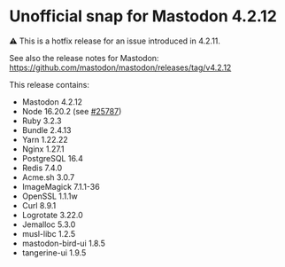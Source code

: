 # Unofficial snap for Mastodon 4.2.12

⚠️ This is a hotfix release for an issue introduced in 4.2.11.

See also the release notes for Mastodon: https://github.com/mastodon/mastodon/releases/tag/v4.2.12

This release contains:

* Mastodon 4.2.12
* Node 16.20.2 (see [#25787](https://github.com/mastodon/mastodon/discussions/25787#discussioncomment-6382898))
* Ruby 3.2.3
* Bundle 2.4.13
* Yarn 1.22.22
* Nginx 1.27.1
* PostgreSQL 16.4
* Redis 7.4.0
* Acme.sh 3.0.7
* ImageMagick 7.1.1-36
* OpenSSL 1.1.1w
* Curl 8.9.1
* Logrotate 3.22.0
* Jemalloc 5.3.0
* musl-libc 1.2.5
* mastodon-bird-ui 1.8.5
* tangerine-ui 1.9.5
